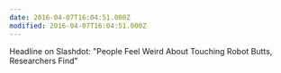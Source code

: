 ```yaml
---
date: 2016-04-07T16:04:51.000Z
modified: 2016-04-07T16:04:51.000Z
---
```


  Headline on Slashdot:  "People Feel Weird About Touching Robot Butts, Researchers Find"
